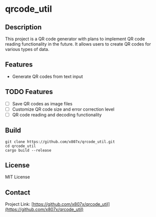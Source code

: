 # qrcode_util

## Description
This project is a QR code generator with plans to implement QR code reading functionality in the future. It allows users to create QR codes for various types of data.

## Features
- Generate QR codes from text input


## TODO Features
- [ ] Save QR codes as image files
- [ ] Customize QR code size and error correction level
- [ ] QR code reading and decoding functionality

## Build
```
git clone https://github.com/x807x/qrcode_util.git
cd qrcode_util
cargo build --release
```

## License
MIT License

## Contact
Project Link: [https://github.com/x807x/qrcode_util](https://github.com/x807x/qrcode_util)